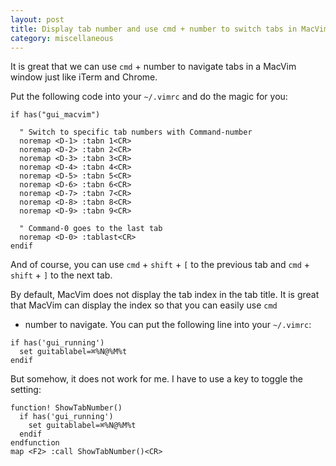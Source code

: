 ```yaml
---
layout: post
title: Display tab number and use cmd + number to switch tabs in MacVim
category: miscellaneous
---
```


It is great that we can use `cmd` + number to navigate tabs in a MacVim window
just like iTerm and Chrome.

Put the following code into your `~/.vimrc` and do the magic for you:

```
if has("gui_macvim")

  " Switch to specific tab numbers with Command-number
  noremap <D-1> :tabn 1<CR>
  noremap <D-2> :tabn 2<CR>
  noremap <D-3> :tabn 3<CR>
  noremap <D-4> :tabn 4<CR>
  noremap <D-5> :tabn 5<CR>
  noremap <D-6> :tabn 6<CR>
  noremap <D-7> :tabn 7<CR>
  noremap <D-8> :tabn 8<CR>
  noremap <D-9> :tabn 9<CR>

  " Command-0 goes to the last tab
  noremap <D-0> :tablast<CR>
endif

```

And of course, you can use `cmd` + `shift` + `[` to the previous tab and `cmd` + `shift` + `]` to the next tab.

By default, MacVim does not display the tab index in the tab title. It is
great that MacVim can display the index so that you can easily use `cmd`
+ number to navigate. You can put the following line into your `~/.vimrc`:


```
if has('gui_running')
  set guitablabel=⌘%N@%M%t
endif
```

But somehow, it does not work for me. I have to use a key to toggle the
setting:


```
function! ShowTabNumber()
  if has('gui_running')
    set guitablabel=⌘%N@%M%t
  endif
endfunction
map <F2> :call ShowTabNumber()<CR>
```
